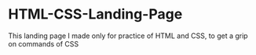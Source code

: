 # HTML-CSS-Landing-Page
This landing page I made only for practice of HTML and CSS, to get a grip on commands of CSS 

